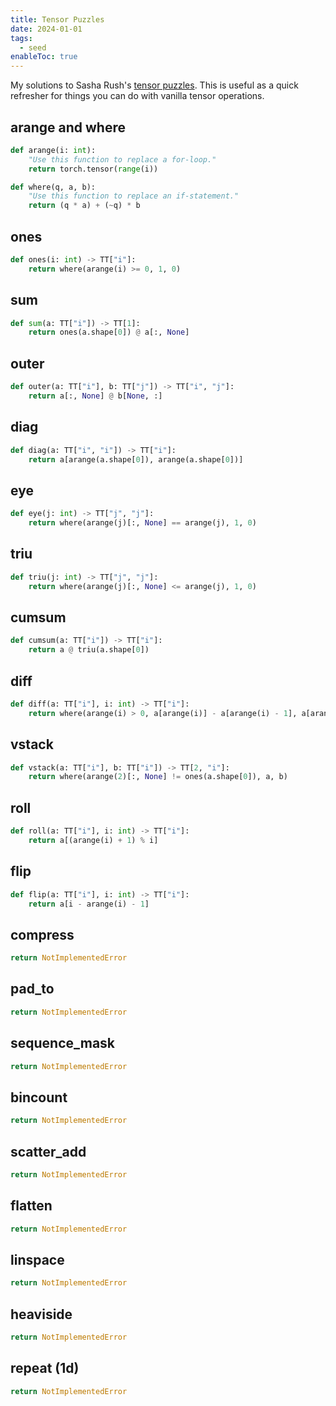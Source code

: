 ```yaml
---
title: Tensor Puzzles
date: 2024-01-01
tags:
  - seed
enableToc: true
---
```

My solutions to Sasha Rush's [tensor puzzles](https://github.com/srush/Tensor-Puzzles). This is useful as a quick refresher for things you can do with vanilla tensor operations.

## arange and where
```python
def arange(i: int):
	"Use this function to replace a for-loop."
	return torch.tensor(range(i))

def where(q, a, b):
	"Use this function to replace an if-statement."
	return (q * a) + (~q) * b
```

## ones
```python
def ones(i: int) -> TT["i"]:
	return where(arange(i) >= 0, 1, 0)
```

## sum
```python
def sum(a: TT["i"]) -> TT[1]:
	return ones(a.shape[0]) @ a[:, None]
```

## outer
```python
def outer(a: TT["i"], b: TT["j"]) -> TT["i", "j"]:
	return a[:, None] @ b[None, :]
```

## diag
```python
def diag(a: TT["i", "i"]) -> TT["i"]:
	return a[arange(a.shape[0]), arange(a.shape[0])]
```

## eye
```python
def eye(j: int) -> TT["j", "j"]:
	return where(arange(j)[:, None] == arange(j), 1, 0)
```

## triu
```python
def triu(j: int) -> TT["j", "j"]:
	return where(arange(j)[:, None] <= arange(j), 1, 0)
```

## cumsum
```python
def cumsum(a: TT["i"]) -> TT["i"]:
	return a @ triu(a.shape[0])
```

## diff
```python
def diff(a: TT["i"], i: int) -> TT["i"]:
	return where(arange(i) > 0, a[arange(i)] - a[arange(i) - 1], a[arange(i)])
```

## vstack
```python
def vstack(a: TT["i"], b: TT["i"]) -> TT[2, "i"]:
	return where(arange(2)[:, None] != ones(a.shape[0]), a, b)
```

## roll
```python
def roll(a: TT["i"], i: int) -> TT["i"]:
	return a[(arange(i) + 1) % i]
```

## flip
```python
def flip(a: TT["i"], i: int) -> TT["i"]:
	return a[i - arange(i) - 1]
```

## compress
```python
return NotImplementedError
```

## pad_to
```python
return NotImplementedError
```

## sequence_mask
```python
return NotImplementedError
```

## bincount
```python
return NotImplementedError
```

## scatter_add
```python
return NotImplementedError
```

## flatten
```python
return NotImplementedError
```

## linspace
```python
return NotImplementedError
```

## heaviside
```python
return NotImplementedError
```

## repeat (1d)
```python
return NotImplementedError
```
